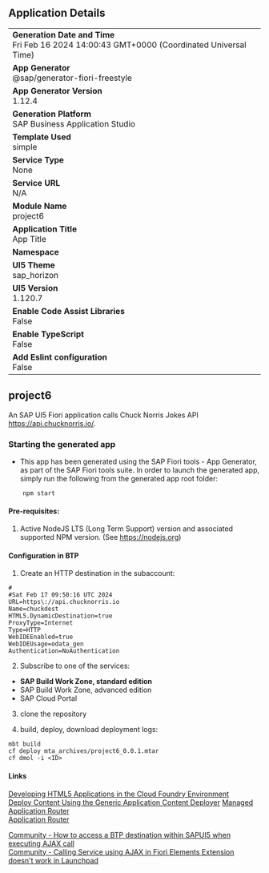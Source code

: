 ## Application Details
|               |
| ------------- |
|**Generation Date and Time**<br>Fri Feb 16 2024 14:00:43 GMT+0000 (Coordinated Universal Time)|
|**App Generator**<br>@sap/generator-fiori-freestyle|
|**App Generator Version**<br>1.12.4|
|**Generation Platform**<br>SAP Business Application Studio|
|**Template Used**<br>simple|
|**Service Type**<br>None|
|**Service URL**<br>N/A
|**Module Name**<br>project6|
|**Application Title**<br>App Title|
|**Namespace**<br>|
|**UI5 Theme**<br>sap_horizon|
|**UI5 Version**<br>1.120.7|
|**Enable Code Assist Libraries**<br>False|
|**Enable TypeScript**<br>False|
|**Add Eslint configuration**<br>False|

## project6

An SAP UI5 Fiori application calls Chuck Norris Jokes API https://api.chucknorris.io/.

### Starting the generated app

-   This app has been generated using the SAP Fiori tools - App Generator, as part of the SAP Fiori tools suite.  In order to launch the generated app, simply run the following from the generated app root folder:

```
    npm start
```

#### Pre-requisites:

1. Active NodeJS LTS (Long Term Support) version and associated supported NPM version.  (See https://nodejs.org)


#### Configuration in BTP
1. Create an HTTP destination in the subaccount:

```shell
#
#Sat Feb 17 09:50:16 UTC 2024
URL=https\://api.chucknorris.io
Name=chuckdest
HTML5.DynamicDestination=true
ProxyType=Internet
Type=HTTP
WebIDEEnabled=true
WebIDEUsage=odata_gen
Authentication=NoAuthentication
```

2. Subscribe to one of the services:
  + **SAP Build Work Zone, standard edition**
  + SAP Build Work Zone, advanced edition
  + SAP Cloud Portal

3. clone the repository

4. build, deploy, download deployment logs:
```shell
mbt build
cf deploy mta_archives/project6_0.0.1.mtar 
cf dmol -i <ID>  
```

#### Links
[Developing HTML5 Applications in the Cloud Foundry Environment](https://help.sap.com/docs/btp/sap-business-technology-platform/developing-html5-applications-in-cloud-foundry-environment)  
[Deploy Content Using the Generic Application Content Deployer](https://help.sap.com/docs/btp/sap-business-technology-platform/deploy-content-using-generic-application-content-deployer) 
[Managed Application Router](https://help.sap.com/docs/btp/sap-business-technology-platform/managed-application-router)  
[Application Router](https://help.sap.com/docs/btp/sap-business-technology-platform/application-router)  

[Community - How to access a BTP destination within SAPUI5 when executing AJAX call
](https://community.sap.com/t5/technology-q-a/how-to-access-a-btp-destination-within-sapui5-when-executing-ajax-call/qaq-p/12497764)  
[Community - Calling Service using AJAX in Fiori Elements Extension doesn't work in Launchpad](https://community.sap.com/t5/technology-q-a/calling-service-using-ajax-in-fiori-elements-extension-doesn-t-work-in/qaq-p/12398015)  

